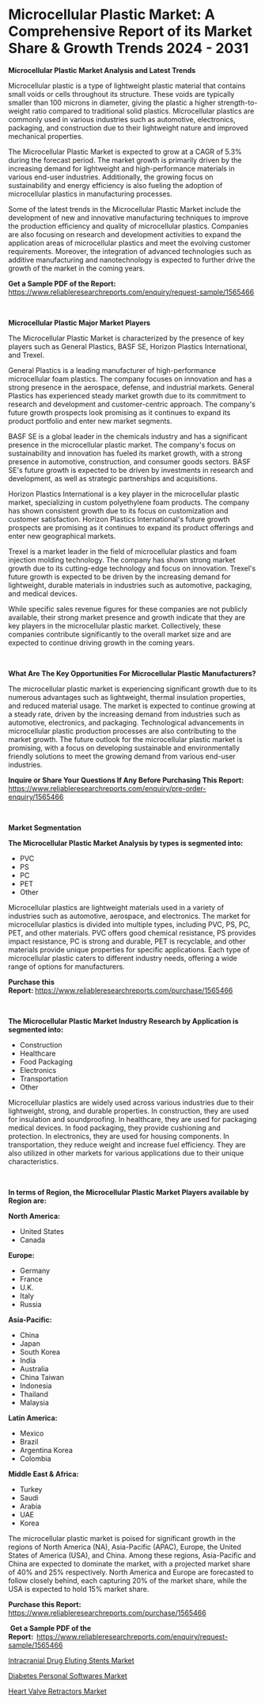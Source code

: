 <p><h1>Microcellular Plastic Market: A Comprehensive Report of its Market Share & Growth Trends 2024 - 2031</h1></p><p><strong>Microcellular Plastic Market Analysis and Latest Trends</strong></p>
<p><p>Microcellular plastic is a type of lightweight plastic material that contains small voids or cells throughout its structure. These voids are typically smaller than 100 microns in diameter, giving the plastic a higher strength-to-weight ratio compared to traditional solid plastics. Microcellular plastics are commonly used in various industries such as automotive, electronics, packaging, and construction due to their lightweight nature and improved mechanical properties.</p><p>The Microcellular Plastic Market is expected to grow at a CAGR of 5.3% during the forecast period. The market growth is primarily driven by the increasing demand for lightweight and high-performance materials in various end-user industries. Additionally, the growing focus on sustainability and energy efficiency is also fueling the adoption of microcellular plastics in manufacturing processes.</p><p>Some of the latest trends in the Microcellular Plastic Market include the development of new and innovative manufacturing techniques to improve the production efficiency and quality of microcellular plastics. Companies are also focusing on research and development activities to expand the application areas of microcellular plastics and meet the evolving customer requirements. Moreover, the integration of advanced technologies such as additive manufacturing and nanotechnology is expected to further drive the growth of the market in the coming years.</p></p>
<p><strong>Get a Sample PDF of the Report:&nbsp;</strong> <a href="https://www.reliableresearchreports.com/enquiry/request-sample/1565466">https://www.reliableresearchreports.com/enquiry/request-sample/1565466</a></p>
<p>&nbsp;</p>
<p><strong>Microcellular Plastic Major Market Players</strong></p>
<p><p>The Microcellular Plastic Market is characterized by the presence of key players such as General Plastics, BASF SE, Horizon Plastics International, and Trexel. </p><p>General Plastics is a leading manufacturer of high-performance microcellular foam plastics. The company focuses on innovation and has a strong presence in the aerospace, defense, and industrial markets. General Plastics has experienced steady market growth due to its commitment to research and development and customer-centric approach. The company's future growth prospects look promising as it continues to expand its product portfolio and enter new market segments.</p><p>BASF SE is a global leader in the chemicals industry and has a significant presence in the microcellular plastic market. The company's focus on sustainability and innovation has fueled its market growth, with a strong presence in automotive, construction, and consumer goods sectors. BASF SE's future growth is expected to be driven by investments in research and development, as well as strategic partnerships and acquisitions.</p><p>Horizon Plastics International is a key player in the microcellular plastic market, specializing in custom polyethylene foam products. The company has shown consistent growth due to its focus on customization and customer satisfaction. Horizon Plastics International's future growth prospects are promising as it continues to expand its product offerings and enter new geographical markets.</p><p>Trexel is a market leader in the field of microcellular plastics and foam injection molding technology. The company has shown strong market growth due to its cutting-edge technology and focus on innovation. Trexel's future growth is expected to be driven by the increasing demand for lightweight, durable materials in industries such as automotive, packaging, and medical devices.</p><p>While specific sales revenue figures for these companies are not publicly available, their strong market presence and growth indicate that they are key players in the microcellular plastic market. Collectively, these companies contribute significantly to the overall market size and are expected to continue driving growth in the coming years.</p></p>
<p>&nbsp;</p>
<p><strong>What Are The Key Opportunities For Microcellular Plastic Manufacturers?</strong></p>
<p><p>The microcellular plastic market is experiencing significant growth due to its numerous advantages such as lightweight, thermal insulation properties, and reduced material usage. The market is expected to continue growing at a steady rate, driven by the increasing demand from industries such as automotive, electronics, and packaging. Technological advancements in microcellular plastic production processes are also contributing to the market growth. The future outlook for the microcellular plastic market is promising, with a focus on developing sustainable and environmentally friendly solutions to meet the growing demand from various end-user industries.</p></p>
<p><strong>Inquire or Share Your Questions If Any Before Purchasing This Report:</strong> <a href="https://www.reliableresearchreports.com/enquiry/pre-order-enquiry/1565466">https://www.reliableresearchreports.com/enquiry/pre-order-enquiry/1565466</a></p>
<p>&nbsp;</p>
<p><strong>Market Segmentation</strong></p>
<p><strong>The Microcellular Plastic Market Analysis by types is segmented into:</strong></p>
<p><ul><li>PVC</li><li>PS</li><li>PC</li><li>PET</li><li>Other</li></ul></p>
<p><p>Microcellular plastics are lightweight materials used in a variety of industries such as automotive, aerospace, and electronics. The market for microcellular plastics is divided into multiple types, including PVC, PS, PC, PET, and other materials. PVC offers good chemical resistance, PS provides impact resistance, PC is strong and durable, PET is recyclable, and other materials provide unique properties for specific applications. Each type of microcellular plastic caters to different industry needs, offering a wide range of options for manufacturers.</p></p>
<p><strong>Purchase this Report:&nbsp;</strong><a href="https://www.reliableresearchreports.com/purchase/1565466">https://www.reliableresearchreports.com/purchase/1565466</a></p>
<p>&nbsp;</p>
<p><strong>The Microcellular Plastic Market Industry Research by Application is segmented into:</strong></p>
<p><ul><li>Construction</li><li>Healthcare</li><li>Food Packaging</li><li>Electronics</li><li>Transportation</li><li>Other</li></ul></p>
<p><p>Microcellular plastics are widely used across various industries due to their lightweight, strong, and durable properties. In construction, they are used for insulation and soundproofing. In healthcare, they are used for packaging medical devices. In food packaging, they provide cushioning and protection. In electronics, they are used for housing components. In transportation, they reduce weight and increase fuel efficiency. They are also utilized in other markets for various applications due to their unique characteristics.</p></p>
<p>&nbsp;</p>
<p><strong>In terms of Region, the Microcellular Plastic Market Players available by Region are:</strong></p>
<p>
    <p> <strong> North America: </strong>
        <ul>
            <li>United States</li>
            <li>Canada</li>
        </ul>
        </p> 
    <p> <strong> Europe: </strong>
        <ul>
            <li>Germany</li>
            <li>France</li>
            <li>U.K.</li>
            <li>Italy</li>
            <li>Russia</li>
        </ul>
        </p> 
    <p> <strong> Asia-Pacific: </strong>
        <ul>
            <li>China</li>
            <li>Japan</li>
            <li>South Korea</li>
            <li>India</li>
            <li>Australia</li>
            <li>China Taiwan</li>
            <li>Indonesia</li>
            <li>Thailand</li>
            <li>Malaysia</li>
        </ul>
        </p> 
    <p> <strong> Latin America: </strong>
        <ul>
            <li>Mexico</li>
            <li>Brazil</li>
            <li>Argentina Korea</li>
            <li>Colombia</li>
        </ul>
        </p> 
    <p> <strong> Middle East & Africa: </strong>
        <ul>
            <li>Turkey</li>
            <li>Saudi</li>
            <li>Arabia</li>
            <li>UAE</li>
            <li>Korea</li>
        </ul>
    </p>
    </p>
<p><p>The microcellular plastic market is poised for significant growth in the regions of North America (NA), Asia-Pacific (APAC), Europe, the United States of America (USA), and China. Among these regions, Asia-Pacific and China are expected to dominate the market, with a projected market share of 40% and 25% respectively. North America and Europe are forecasted to follow closely behind, each capturing 20% of the market share, while the USA is expected to hold 15% market share.</p></p>
<p><strong>Purchase this Report: </strong><a href="https://www.reliableresearchreports.com/purchase/1565466">https://www.reliableresearchreports.com/purchase/1565466</a></p>
<p>&nbsp;<strong>Get a Sample PDF of the Report:&nbsp;&nbsp;</strong><a href="https://www.reliableresearchreports.com/enquiry/request-sample/1565466">https://www.reliableresearchreports.com/enquiry/request-sample/1565466</a></p>
<p><strong></strong></p>
<p><p><a href="https://view.publitas.com/reportprime-1/intracranial-drug-eluting-stents-market-size-evaluating-its-market-trends-growth-and-projections-2023-2030/">Intracranial Drug Eluting Stents Market</a></p><p><a href="https://view.publitas.com/reportprime-1/global-diabetes-personal-softwares-market-size-and-market-trends-insights-and-projections-from-2023-to-2030/">Diabetes Personal Softwares Market</a></p><p><a href="https://view.publitas.com/reportprime-1/heart-valve-retractors-market-growth-market-trends-covid-19-impact-and-forecasts-for-period-from-2023-2030/">Heart Valve Retractors Market</a></p></p>